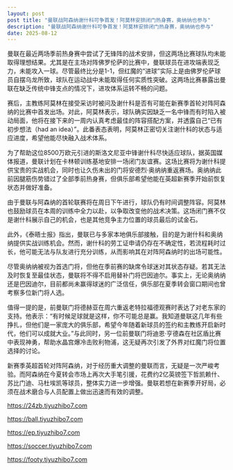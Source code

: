 ```yaml
---
layout: post
post title: "曼联战阿森纳谢什科可争首发！阿莫林安排闭门热身赛，奥纳纳也参与" 
description: "曼联战阿森纳谢什科可争首发！阿莫林安排闭门热身赛，奥纳纳也参与" 
date: 2025-08-12
---
```


曼联在最近两场季前热身赛中尝试了无锋阵的战术安排，但这两场比赛球队均未能取得理想结果。尤其是在主场对阵佛罗伦萨的比赛中，曼联球员在进攻端表现乏力，未能攻入一球。尽管最终比分是1-1，但红魔的“进球”实际上是由佛罗伦萨球员自摆乌龙所致，球队在运动战中未能取得任何实质性突破。这两场比赛暴露出曼联在缺乏传统中锋支点的情况下，进攻体系运转不畅的问题。

赛后，主教练阿莫林在接受采访时被问及谢什科是否有可能在新赛季首轮对阵阿森纳的比赛中首发出场。对此，阿莫林表示，球队确实因缺乏一名中锋而有时陷入被动局面，他将在接下来的一周内认真考虑最佳的阵容搭配方案，并透露自己“已有初步想法（had an idea）”。此番表态表明，阿莫林正密切关注谢什科的状态与适应进度，希望他能尽快融入战术体系。

为了帮助这位8500万欧元引进的斯洛文尼亚中锋谢什科尽快适应球队，据英国媒体报道，曼联计划在卡林顿训练基地安排一场闭门友谊赛。这场比赛将为谢什科提供宝贵的实战机会，同时也让久伤未出的门将安德烈·奥纳纳重返赛场。奥纳纳此前因腿筋伤势错过了全部季前热身赛，但俱乐部希望他能在英超新赛季开始前恢复状态并做好准备。

由于曼联与阿森纳的首轮联赛将在周日下午进行，球队仍有时间调整阵容。阿莫林也鼓励球员在本周的训练中全力以赴，以争取改变他的战术决策。这场闭门赛不仅是谢什科展示自己的机会，也是其他竞争主力位置的球员最后的试金石。

此外，《泰晤士报》指出，曼联已与多家本地俱乐部接触，目的是为谢什科和奥纳纳提供实战训练机会。然而，谢什科的劳工证申请仍存在不确定性，若流程耗时过长，他可能无法与队友进行充分训练，从而影响其在对阵阿森纳时的出场可能性。

尽管奥纳纳被视为首选门将，但他在季前赛的缺席令球迷对其状态存疑。若其无法及时恢复至最佳状态，曼联将不得不启用替补门将巴因迪尔。事实上，无论奥纳纳还是巴因迪尔，目前都尚未赢得球迷的广泛信任，俱乐部在夏季转会窗口期间也曾考察多位新门将人选。

值得一提的是，前曼联门将德赫亚在周六重返老特拉福德观赛时表达了对老东家的支持。他表示：“有时候足球就是这样，你不可能总是赢。我知道曼联这几年有些挣扎，但他们是一家庞大的俱乐部，希望今年随着新球员的签约和主教练开启新时代，他们可以成就大业。”与此同时，另一位前曼联门将迪恩·亨德森在社区盾比赛中表现神勇，帮助水晶宫爆冷击败利物浦，这无疑再次引发了外界对红魔门将位置选择的讨论。

新赛季英超首轮对阵阿森纳，对于经历重大调整的曼联而言，无疑是一次严峻考验。而阿森纳在今夏转会市场上再次大手笔引援，花费约2亿英镑签下哲凯赖什、苏比门迪、马杜埃凯等球员，整体实力进一步增强。曼联若想在新赛季开好局，必须在战术磨合与人员配置上做出迅速而有效的调整。

https://24zb.tiyuzhibo7.com

https://ball.tiyuzhibo7.com

https://ep.tiyuzhibo7.com

https://soccer.tiyuzhibo7.com

https://footy.tiyuzhibo7.com